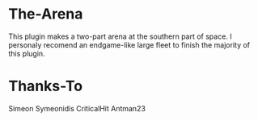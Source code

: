 # The-Arena
This plugin makes a two-part arena at the southern part of space. I personaly recomend an endgame-like large fleet to finish the majority of this plugin.

# Thanks-To
Simeon Symeonidis
CriticalHit
Antman23
